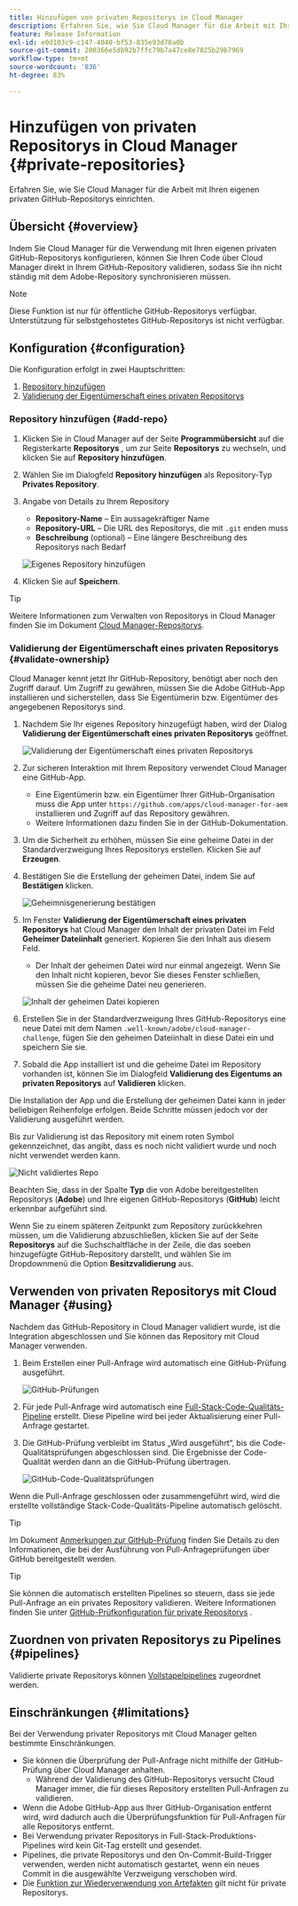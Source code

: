 ```yaml
---
title: Hinzufügen von privaten Repositorys in Cloud Manager
description: Erfahren Sie, wie Sie Cloud Manager für die Arbeit mit Ihren eigenen privaten GitHub-Repositorys einrichten.
feature: Release Information
exl-id: e0d103c9-c147-4040-bf53-835e93d78a0b
source-git-commit: 200366e5db92b7ffc79b7a47ce8e7825b29b7969
workflow-type: tm+mt
source-wordcount: '836'
ht-degree: 83%

---
```



# Hinzufügen von privaten Repositorys in Cloud Manager {#private-repositories}

Erfahren Sie, wie Sie Cloud Manager für die Arbeit mit Ihren eigenen privaten GitHub-Repositorys einrichten.

## Übersicht {#overview}

Indem Sie Cloud Manager für die Verwendung mit Ihren eigenen privaten GitHub-Repositorys konfigurieren, können Sie Ihren Code über Cloud Manager direkt in Ihrem GitHub-Repository validieren, sodass Sie ihn nicht ständig mit dem Adobe-Repository synchronisieren müssen.

>[!NOTE]
>
>Diese Funktion ist nur für öffentliche GitHub-Repositorys verfügbar. Unterstützung für selbstgehostetes GitHub-Repositorys ist nicht verfügbar.

## Konfiguration {#configuration}

Die Konfiguration erfolgt in zwei Hauptschritten:

1. [Repository hinzufügen](#add-repo)
1. [Validierung der Eigentümerschaft eines privaten Repositorys](#validate-ownership)

### Repository hinzufügen {#add-repo}

1. Klicken Sie in Cloud Manager auf der Seite **Programmübersicht** auf die Registerkarte **Repositorys** , um zur Seite **Repositorys** zu wechseln, und klicken Sie auf **Repository hinzufügen**.

1. Wählen Sie im Dialogfeld **Repository hinzufügen** als Repository-Typ **Privates Repository**.

1. Angabe von Details zu Ihrem Repository

   * **Repository-Name** – Ein aussagekräftiger Name
   * **Repository-URL** – Die URL des Repositorys, die mit `.git` enden muss
   * **Beschreibung** (optional) – Eine längere Beschreibung des Repositorys nach Bedarf

   ![Eigenes Repository hinzufügen](/help/assets/repositories/add-own-github.png)

1. Klicken Sie auf **Speichern**.

>[!TIP]
>
>Weitere Informationen zum Verwalten von Repositorys in Cloud Manager finden Sie im Dokument [Cloud Manager-Repositorys](/help/managing-code/managing-repositories.md).

### Validierung der Eigentümerschaft eines privaten Repositorys {#validate-ownership}

Cloud Manager kennt jetzt Ihr GitHub-Repository, benötigt aber noch den Zugriff darauf. Um Zugriff zu gewähren, müssen Sie die Adobe GitHub-App installieren und sicherstellen, dass Sie Eigentümerin bzw. Eigentümer des angegebenen Repositorys sind.

1. Nachdem Sie Ihr eigenes Repository hinzugefügt haben, wird der Dialog **Validierung der Eigentümerschaft eines privaten Repositorys** geöffnet.

   ![Validierung der Eigentümerschaft eines privaten Repositorys](/help/assets/repositories/private-repo-validate.png)

1. Zur sicheren Interaktion mit Ihrem Repository verwendet Cloud Manager eine GitHub-App.
   * Eine Eigentümerin bzw. ein Eigentümer Ihrer GitHub-Organisation muss die App unter `https://github.com/apps/cloud-manager-for-aem` installieren und Zugriff auf das Repository gewähren.
   * Weitere Informationen dazu finden Sie in der GitHub-Dokumentation.

1. Um die Sicherheit zu erhöhen, müssen Sie eine geheime Datei in der Standardverzweigung Ihres Repositorys erstellen. Klicken Sie auf **Erzeugen**.

1. Bestätigen Sie die Erstellung der geheimen Datei, indem Sie auf **Bestätigen** klicken.

   ![Geheimnisgenerierung bestätigen](/help/assets/repositories/confirm-generation.png)

1. Im Fenster **Validierung der Eigentümerschaft eines privaten Repositorys** hat Cloud Manager den Inhalt der privaten Datei im Feld **Geheimer Dateiinhalt** generiert. Kopieren Sie den Inhalt aus diesem Feld.

   * Der Inhalt der geheimen Datei wird nur einmal angezeigt. Wenn Sie den Inhalt nicht kopieren, bevor Sie dieses Fenster schließen, müssen Sie die geheime Datei neu generieren.

   ![Inhalt der geheimen Datei kopieren](/help/assets/repositories/new-secret.png)

1. Erstellen Sie in der Standardverzweigung Ihres GitHub-Repositorys eine neue Datei mit dem Namen `.well-known/adobe/cloud-manager-challenge`, fügen Sie den geheimen Dateiinhalt in diese Datei ein und speichern Sie sie.

1. Sobald die App installiert ist und die geheime Datei im Repository vorhanden ist, können Sie im Dialogfeld **Validierung des Eigentums an privaten Repositorys** auf **Validieren** klicken.

Die Installation der App und die Erstellung der geheimen Datei kann in jeder beliebigen Reihenfolge erfolgen. Beide Schritte müssen jedoch vor der Validierung ausgeführt werden.

Bis zur Validierung ist das Repository mit einem roten Symbol gekennzeichnet, das angibt, dass es noch nicht validiert wurde und noch nicht verwendet werden kann.

![Nicht validiertes Repo](/help/assets/repositories/unvalidated-repo.png)

Beachten Sie, dass in der Spalte **Typ** die von Adobe bereitgestellten Repositorys (**Adobe**) und Ihre eigenen GitHub-Repositorys (**GitHub**) leicht erkennbar aufgeführt sind.

Wenn Sie zu einem späteren Zeitpunkt zum Repository zurückkehren müssen, um die Validierung abzuschließen, klicken Sie auf der Seite **Repositorys** auf die Suchschaltfläche in der Zeile, die das soeben hinzugefügte GitHub-Repository darstellt, und wählen Sie im Dropdownmenü die Option **Besitzvalidierung** aus.

## Verwenden von privaten Repositorys mit Cloud Manager {#using}

Nachdem das GitHub-Repository in Cloud Manager validiert wurde, ist die Integration abgeschlossen und Sie können das Repository mit Cloud Manager verwenden.

1. Beim Erstellen einer Pull-Anfrage wird automatisch eine GitHub-Prüfung ausgeführt.

   ![GitHub-Prüfungen](/help/assets/repositories/github-checks.png)

1. Für jede Pull-Anfrage wird automatisch eine [Full-Stack-Code-Qualitäts-Pipeline](/help/using/managing-pipelines.md) erstellt. Diese Pipeline wird bei jeder Aktualisierung einer Pull-Anfrage gestartet.

1. Die GitHub-Prüfung verbleibt im Status „Wird ausgeführt“, bis die Code-Qualitätsprüfungen abgeschlossen sind. Die Ergebnisse der Code-Qualität werden dann an die GitHub-Prüfung übertragen.

   ![GitHub-Code-Qualitätsprüfungen](/help/assets/repositories/github-code-quality.png)

Wenn die Pull-Anfrage geschlossen oder zusammengeführt wird, wird die erstellte vollständige Stack-Code-Qualitäts-Pipeline automatisch gelöscht.

>[!TIP]
>
>Im Dokument [Anmerkungen zur GitHub-Prüfung](github-annotations.md) finden Sie Details zu den Informationen, die bei der Ausführung von Pull-Anfrageprüfungen über GitHub bereitgestellt werden.

>[!TIP]
>
>Sie können die automatisch erstellten Pipelines so steuern, dass sie jede Pull-Anfrage an ein privates Repository validieren. Weitere Informationen finden Sie unter [GitHub-Prüfkonfiguration für private Repositorys](github-check-config.md) .

## Zuordnen von privaten Repositorys zu Pipelines {#pipelines}

Validierte private Repositorys können [Vollstapelpipelines](/help/overview/ci-cd-pipelines.md) zugeordnet werden.

## Einschränkungen {#limitations}

Bei der Verwendung privater Repositorys mit Cloud Manager gelten bestimmte Einschränkungen.

* Sie können die Überprüfung der Pull-Anfrage nicht mithilfe der GitHub-Prüfung über Cloud Manager anhalten.
   * Während der Validierung des GitHub-Repositorys versucht Cloud Manager immer, die für dieses Repository erstellten Pull-Anfragen zu validieren.
* Wenn die Adobe GitHub-App aus Ihrer GitHub-Organisation entfernt wird, wird dadurch auch die Überprüfungsfunktion für Pull-Anfragen für alle Repositorys entfernt.
* Bei Verwendung privater Repositorys in Full-Stack-Produktions-Pipelines wird kein Git-Tag erstellt und gesendet.
* Pipelines, die private Repositorys und den On-Commit-Build-Trigger verwenden, werden nicht automatisch gestartet, wenn ein neues Commit in die ausgewählte Verzweigung verschoben wird.
* Die [Funktion zur Wiederverwendung von Artefakten](/help/getting-started/project-setup.md#build-artifact-reuse) gilt nicht für private Repositorys.
